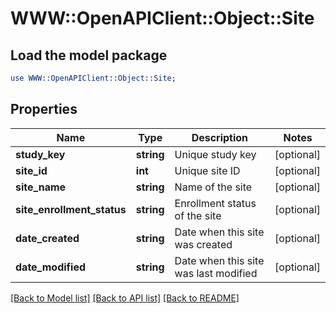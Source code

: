 # WWW::OpenAPIClient::Object::Site

## Load the model package
```perl
use WWW::OpenAPIClient::Object::Site;
```

## Properties
Name | Type | Description | Notes
------------ | ------------- | ------------- | -------------
**study_key** | **string** | Unique study key | [optional] 
**site_id** | **int** | Unique site ID | [optional] 
**site_name** | **string** | Name of the site | [optional] 
**site_enrollment_status** | **string** | Enrollment status of the site | [optional] 
**date_created** | **string** | Date when this site was created | [optional] 
**date_modified** | **string** | Date when this site was last modified | [optional] 

[[Back to Model list]](../README.md#documentation-for-models) [[Back to API list]](../README.md#documentation-for-api-endpoints) [[Back to README]](../README.md)


